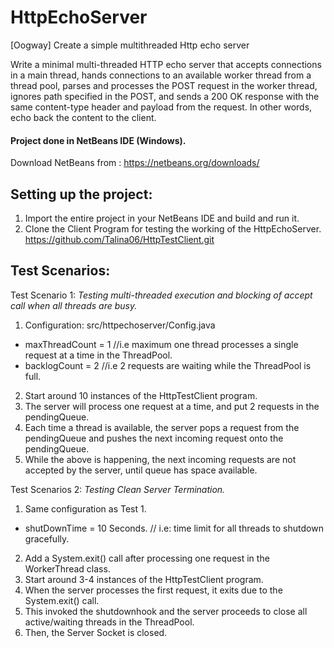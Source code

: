 # HttpEchoServer
[Oogway] Create a simple multithreaded Http echo server

Write a minimal multi-threaded HTTP echo server that accepts connections in a main thread, hands connections to an available worker thread from a thread pool, parses and processes the POST request in the worker thread, ignores path specified in the POST, and sends a 200 OK response with the same content-type header and payload from the request. In other words, echo back the content to the client.


 
#### Project done in NetBeans IDE (Windows).

Download NetBeans from : https://netbeans.org/downloads/

Setting up the project:
-----------------------
1. Import the entire project in your NetBeans IDE and build and run it.
2. Clone the Client Program for testing the working of the HttpEchoServer.
https://github.com/Talina06/HttpTestClient.git


Test Scenarios:
---------------

Test Scenario 1: *Testing multi-threaded execution and blocking of accept call when all threads are busy.*

1. Configuration: src/httpechoserver/Config.java
  * maxThreadCount = 1 //i.e maximum one thread processes a single request at a time in the ThreadPool.
  * backlogCount = 2 //i.e 2 requests are waiting while the ThreadPool is full.
2. Start around 10 instances of the HttpTestClient program.
3. The server will process one request at a time, and put 2 requests in the pendingQueue.
4. Each time a thread is available, the server pops a request from the pendingQueue and pushes the next incoming request onto the pendingQueue.
5. While the above is happening, the next incoming requests are not accepted by the server, until queue has space available.


Test Scenarios 2: *Testing Clean Server Termination.*
1. Same configuration as Test 1.
  * shutDownTime = 10 Seconds. // i.e: time limit for all threads to shutdown gracefully.
2. Add a System.exit() call after processing one request in the WorkerThread class.
3. Start around 3-4 instances of the HttpTestClient program.
4. When the server processes the first request, it exits due to the System.exit() call.
5. This invoked the shutdownhook and the server proceeds to close all active/waiting threads in the ThreadPool.
6. Then, the Server Socket is closed.
